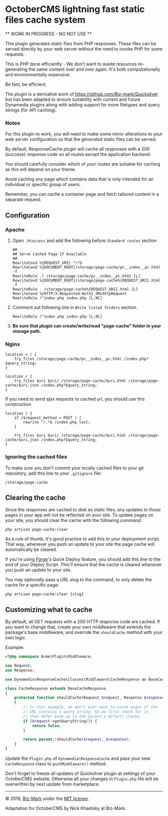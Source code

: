 # OctoberCMS lightning fast static files cache system

** WORK IN PROGRESS - NO NOT USE **

This plugin generates static files from PHP responses. These files can be served directly
by your web server without the need to invoke PHP for some requests.

This is PHP done efficiently - We don't want to waste resources re-generating the same
content over and over again. It's both computationally and environmentally expensive.

Be fast, be efficient.

The plugin is a derivative work of https://github.com/Biz-mark/Quicksilver but has been adapted
to ensure suitability with current and future Dynamedia plugins along with adding support for
more filetypes and query strings (for API caching).

### Notes

For this plugin to work, you will need to make some minor alterations to your web server configuration so
that the generated static files can be served.

By default, ResponseCache plugin will cache all responses with a 200 (success) response code
on all routes except the application backend.

You should carefully consider which of your routes are suitable for caching as this will depend on
your theme.

Avoid caching any page which contains data that is only intended for an individual or specific
group of users.

Remember, you can cache a container page and fetch tailored content in a separate request.

## Configuration
### Apache

1. Open `.htaccess` and add the following before `Standard routes` section

    ```apacheconfig
    ##
    ## Serve Cached Page If Available
    ##
    RewriteCond %{REQUEST_URI} ^/?$
    RewriteCond %{DOCUMENT_ROOT}/storage/page-cache/pc__index__pc.html -f
    RewriteRule .? /storage/page-cache/pc__index__pc.html [L]
    RewriteCond %{DOCUMENT_ROOT}/storage/page-cache%{REQUEST_URI}.html -f
    RewriteRule . /storage/page-cache%{REQUEST_URI}.html [L]
    RewriteCond %{HTTP:X-Requested-With} XMLHttpRequest
    RewriteRule !^index.php index.php [L,NC]
    ```

2. Comment out following line in `White listed folders` section.
    ```
    RewriteRule !^index.php index.php [L,NC]
    ```

3. **Be sure that plugin can create/write/read "page-cache" folder in your storage path.**

### Nginx

```nginx
location = / {
    try_files /storage/page-cache/pc__index__pc.html /index.php?$query_string;
}

location / {
    try_files $uri $uri/ /storage/page-cache/$uri.html /storage/page-cache/$uri.json /index.php?$query_string;
}
```

If you need to send ajax requests to cached url, you should use this construction

```nginx
location / {
    if ($request_method = POST ) {
        rewrite ^/.*$ /index.php last;
    }

    try_files $uri $uri/ /storage/page-cache/$uri.html /storage/page-cache/$uri.json /index.php?$query_string;
}
```


### Ignoring the cached files

To make sure you don't commit your locally cached files to your git repository, add this line to your `.gitignore` file:

```
/storage/page-cache
```

## Clearing the cache

Since the responses are cached to disk as static files, any updates to those pages in your app will not be reflected on your site. To update pages on your site, you should clear the cache with the following command:

```
php artisan page-cache:clear
```

As a rule of thumb, it's good practice to add this to your deployment script. That way, whenever you push an update to your site the page cache will automatically be cleared.

If you're using [Forge](https://forge.laravel.com)'s Quick Deploy feature, you should add this line to the end of your Deploy Script. This'll ensure that the cache is cleared whenever you push an update to your site.

You may optionally pass a URL slug to the command, to only delete the cache for a specific page:

```
php artisan page-cache:clear {slug}
```

## Customizing what to cache

By default, all GET requests with a 200 HTTP response code are cached. If you want to change that, create your own middleware that extends the package's base middleware, and override the `shouldCache` method with your own logic.

Example:
```php
<?php namespace Acme\Plugin\Middleware;

use Request;
use Response;

use Dynamedia\ResponseCache\Classes\Middleware\CacheResponse as BaseCacheResponse;

class CacheResponse extends BaseCacheResponse
{
    protected function shouldCache(Request $request, Response $response)
    {
        // In this example, we don't ever want to cache pages if the
        // URL contains a query string. So we first check for it,
        // then defer back up to the parent's default checks.
        if ($request->getQueryString()) {
            return false;
        }

        return parent::shouldCache($request, $response);
    }
}
```

Update the `Plugin.php` of `Dynamedia\ResponseCache` and pass your new `CacheResponse` class to `pushMiddleware()` method.

Don't forget to freeze all updates of Quicksilver plugin at settings of your OctoberCMS website. Otherwise all your changes in `Plugin.php` file will be overwritten by next update from marketplace.

---
© 2019, [Biz-Mark](https://biz-mark.ru/) under the [MIT license](https://opensource.org/licenses/MIT).

Adaptation for OctoberCMS by Nick Khaetsky at Biz-Mark.
